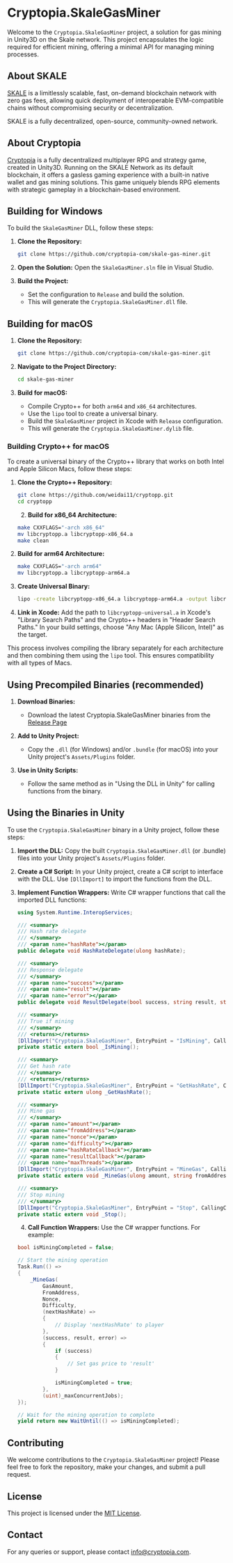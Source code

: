 # Cryptopia.SkaleGasMiner

Welcome to the `Cryptopia.SkaleGasMiner` project, a solution for gas mining in Unity3D on the Skale network. This project encapsulates the logic required for efficient mining, offering a minimal API for managing mining processes.

## About SKALE

[SKALE](https://skale.space/) is a limitlessly scalable, fast, on-demand blockchain network with zero gas fees, allowing quick deployment of interoperable EVM-compatible chains without compromising security or decentralization.

SKALE is a fully decentralized, open-source, community-owned network.

## About Cryptopia

[Cryptopia](https://cryptopia.com/) is a fully decentralized multiplayer RPG and strategy game, created in Unity3D. Running on the SKALE Network as its default blockchain, it offers a gasless gaming experience with a built-in native wallet and gas mining solutions. This game uniquely blends RPG elements with strategic gameplay in a blockchain-based environment.

## Building for Windows

To build the `SkaleGasMiner` DLL, follow these steps:

1. **Clone the Repository:**
   ```bash
   git clone https://github.com/cryptopia-com/skale-gas-miner.git
    ```
 
 2. **Open the Solution:**
    Open the `SkaleGasMiner.sln` file in Visual Studio.
 
 3. **Build the Project:**
    - Set the configuration to `Release` and build the solution. 
	- This will generate the `Cryptopia.SkaleGasMiner.dll` file.
 
## Building for macOS

1. **Clone the Repository:**
    ```bash
    git clone https://github.com/cryptopia-com/skale-gas-miner.git
    ```

 2. **Navigate to the Project Directory:**
    ```bash
    cd skale-gas-miner
    ```
	
 3. **Build for macOS:**
    - Compile Crypto++ for both `arm64` and `x86_64` architectures.
    - Use the `lipo` tool to create a universal binary.
    - Build the `SkaleGasMiner` project in Xcode with `Release` configuration.
	- This will generate the `Cryptopia.SkaleGasMiner.dylib` file.

### Building Crypto++ for macOS

 To create a universal binary of the Crypto++ library that works on both Intel and Apple Silicon Macs, follow these steps:
 
1. **Clone the Crypto++ Repository:**
    ```bash
    git clone https://github.com/weidai11/cryptopp.git
    cd cryptopp
    ```
	
	2. **Build for x86_64 Architecture:**
    ```bash
    make CXXFLAGS="-arch x86_64"
    mv libcryptopp.a libcryptopp-x86_64.a
    make clean
    ```
 3. **Build for arm64 Architecture:**
    ```bash
    make CXXFLAGS="-arch arm64"
    mv libcryptopp.a libcryptopp-arm64.a
    ```
 4. **Create Universal Binary:**
    ```bash
    lipo -create libcryptopp-x86_64.a libcryptopp-arm64.a -output libcryptopp-universal.a
    ```
 5. **Link in Xcode:**
    Add the path to `libcryptopp-universal.a` in Xcode's "Library Search Paths" and the Crypto++ headers in "Header Search Paths."
    In your build settings, choose "Any Mac (Apple Silicon, Intel)" as the target.

 This process involves compiling the library separately for each architecture and then combining them using the `lipo` tool. This ensures compatibility with all types of Macs.

## Using Precompiled Binaries (recommended)

1. **Download Binaries:**
    - Download the latest Cryptopia.SkaleGasMiner binaries from the [Release Page](https://github.com/cryptopia-com/skale-gas-miner/releases/) 
	
 2. **Add to Unity Project:**
    - Copy the `.dll` (for Windows) and/or `.bundle` (for macOS) into your Unity project's `Assets/Plugins` folder.
	
 3. **Use in Unity Scripts:**
    - Follow the same method as in "Using the DLL in Unity" for calling functions from the binary.

 ## Using the Binaries in Unity
 
 To use the `Cryptopia.SkaleGasMiner` binary in a Unity project, follow these steps:
 
 1. **Import the DLL:**
    Copy the built `Cryptopia.SkaleGasMiner.dll` (or .bundle) files into your Unity project's `Assets/Plugins` folder.
 
 2. **Create a C# Script:**
    In your Unity project, create a C# script to interface with the DLL. Use `[DllImport]` to import the functions from the DLL.
 
 3. **Implement Function Wrappers:**
    Write C# wrapper functions that call the imported DLL functions:
 
    ```csharp
	using System.Runtime.InteropServices;
	
    /// <summary>
	/// Hash rate delegate
	/// </summary>
	/// <param name="hashRate"></param>
	public delegate void HashRateDelegate(ulong hashRate);

	/// <summary>
	/// Response delegate
	/// </summary>
	/// <param name="success"></param>
	/// <param name="result"></param>
	/// <param name="error"></param>
	public delegate void ResultDelegate(bool success, string result, string error);

	/// <summary>
	/// True if mining
	/// </summary>
	/// <returns></returns>
	[DllImport("Cryptopia.SkaleGasMiner", EntryPoint = "IsMining", CallingConvention = CallingConvention.StdCall)]
	private static extern bool _IsMining();

	/// <summary>
	/// Get hash rate
	/// </summary>
	/// <returns></returns>
	[DllImport("Cryptopia.SkaleGasMiner", EntryPoint = "GetHashRate", CallingConvention = CallingConvention.StdCall)]
	private static extern ulong _GetHashRate();

	/// <summary>
	/// Mine gas
	/// </summary>
	/// <param name="amount"></param>
	/// <param name="fromAddress"></param>
	/// <param name="nonce"></param>
	/// <param name="difficulty"></param>
	/// <param name="hashRateCallback"></param>
	/// <param name="resultCallback"></param>
	/// <param name="maxThreads"></param>
	[DllImport("Cryptopia.SkaleGasMiner", EntryPoint = "MineGas", CallingConvention = CallingConvention.StdCall)]
	private static extern void _MineGas(ulong amount, string fromAddress, ulong nonce, uint difficulty, HashRateDelegate hashRateCallback, ResultDelegate resultCallback, uint maxThreads = 0);

	/// <summary>
	/// Stop mining
	/// </summary>
	[DllImport("Cryptopia.SkaleGasMiner", EntryPoint = "Stop", CallingConvention = CallingConvention.StdCall)]
	private static extern void _Stop();
    ```
 
	4. **Call Function Wrappers:**
	Use the C# wrapper functions. For example:
 
    ```csharp
	bool isMiningCompleted = false;
	
	// Start the mining operation
	Task.Run(() => 
	{
		_MineGas(
			GasAmount,
			FromAddress,
			Nonce,
			Difficulty,
			(nextHashRate) => 
			{
				// Display 'nextHashRate' to player
			},
			(success, result, error) =>
			{
				if (success)
				{
					// Set gas price to 'result'
				}

				isMiningCompleted = true;
			},
			(uint)_maxConcurrentJobs);
	});

	// Wait for the mining operation to complete
	yield return new WaitUntil(() => isMiningCompleted);
	```
 
 ## Contributing
 
 We welcome contributions to the `Cryptopia.SkaleGasMiner` project! Please feel free to fork the repository, make your changes, and submit a pull request.
 
 ## License
 
 This project is licensed under the [MIT License](LICENSE).
 
 ## Contact
 
 For any queries or support, please contact [info@cryptopia.com](mailto:info@cryptopia.com).

